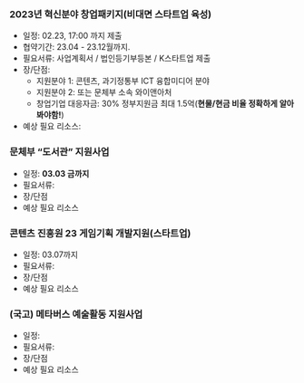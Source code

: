 ### 2023년 혁신분야 창업패키지(비대면 스타트업 육성)
- 일정: 02.23, 17:00 까지 제출
- 협약기간: 23.04 - 23.12월까지.
- 필요서류: 사업계획서 / 법인등기부등본 / K스타트업 제출
- 장/단점: 
	- 지원분야 1: 콘텐츠, 과기정통부 ICT 융합미디어 분야
	- 지원분야 2: 또는 문체부 소속 와이앤아처
	- 창업기업 대응자금: 30% 정부지원금 최대 1.5억(**현물/현금 비율 정확하게 알아봐야함!**) 
- 예상 필요 리소스: 

### 문체부 “도서관” 지원사업 
- 일정: **03.03 금까지**
- 필요서류: 
- 장/단점
- 예상 필요 리소스

### 콘텐츠 진흥원 23 게임기획 개발지원(스타트업)
- 일정: 03.07까지
- 필요서류:
- 장/단점
- 예상 필요 리소스

### (국고) 메타버스 예술활동 지원사업
- 일정: 
- 필요서류:
- 장/단점
- 예상 필요 리소스